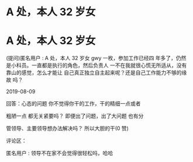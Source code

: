 # A 处，本人 32 岁女

# A 处，本人 32 岁女

(提问)匿名用户 : A 处，本人 32 岁女 gwy 一枚，参加工作已经四 年多了，仍然是小科员。一直都是执行的角色，然后负责人 一不在我就很心慌无所适从，没有靠山的感觉，怎么才能让 自己真正独立自主起来呢？还是自己工作能力不够的缘故 吗？

2019-08-09

回答：心态的问题 你不觉得你干的工作，干的精细一点或者

粗陋一点 都无关紧要吗？ 即便出了问题，出了大问题 也有分

管领导、主要领导想办法解决吗？ 所以大胆的干(0 赞)

评论区：

匿名用户 : 领导不在家不会觉得很轻松吗，哈哈